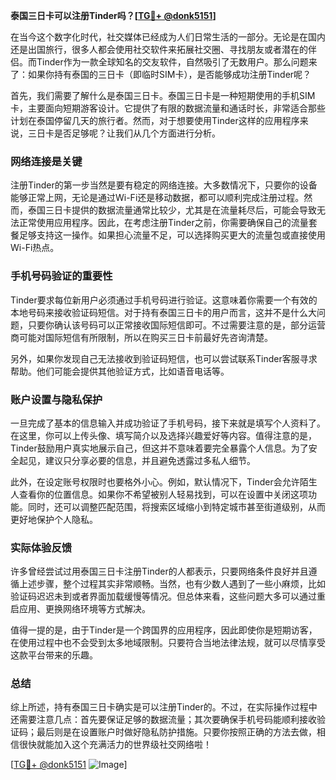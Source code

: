 **泰国三日卡可以注册Tinder吗？[[TG💪+ @donk5151](https://t.me/s/donk5151)]**

在当今这个数字化时代，社交媒体已经成为人们日常生活的一部分。无论是在国内还是出国旅行，很多人都会使用社交软件来拓展社交圈、寻找朋友或者潜在的伴侣。而Tinder作为一款全球知名的交友软件，自然吸引了无数用户。那么问题来了：如果你持有泰国的三日卡（即临时SIM卡），是否能够成功注册Tinder呢？

首先，我们需要了解什么是泰国三日卡。泰国三日卡是一种短期使用的手机SIM卡，主要面向短期游客设计。它提供了有限的数据流量和通话时长，非常适合那些计划在泰国停留几天的旅行者。然而，对于想要使用Tinder这样的应用程序来说，三日卡是否足够呢？让我们从几个方面进行分析。

### 网络连接是关键

注册Tinder的第一步当然是要有稳定的网络连接。大多数情况下，只要你的设备能够正常上网，无论是通过Wi-Fi还是移动数据，都可以顺利完成注册过程。然而，泰国三日卡提供的数据流量通常比较少，尤其是在流量耗尽后，可能会导致无法正常使用应用程序。因此，在考虑注册Tinder之前，你需要确保自己的流量套餐足够支持这一操作。如果担心流量不足，可以选择购买更大的流量包或直接使用Wi-Fi热点。

### 手机号码验证的重要性

Tinder要求每位新用户必须通过手机号码进行验证。这意味着你需要一个有效的本地号码来接收验证码短信。对于持有泰国三日卡的用户而言，这并不是什么大问题，只要你确认该号码可以正常接收国际短信即可。不过需要注意的是，部分运营商可能对国际短信有所限制，所以在购买三日卡前最好先咨询清楚。

另外，如果你发现自己无法接收到验证码短信，也可以尝试联系Tinder客服寻求帮助。他们可能会提供其他验证方式，比如语音电话等。

### 账户设置与隐私保护

一旦完成了基本的信息输入并成功验证了手机号码，接下来就是填写个人资料了。在这里，你可以上传头像、填写简介以及选择兴趣爱好等内容。值得注意的是，Tinder鼓励用户真实地展示自己，但这并不意味着要完全暴露个人信息。为了安全起见，建议只分享必要的信息，并且避免透露过多私人细节。

此外，在设定账号权限时也要格外小心。例如，默认情况下，Tinder会允许陌生人查看你的位置信息。如果你不希望被别人轻易找到，可以在设置中关闭这项功能。同时，还可以调整匹配范围，将搜索区域缩小到特定城市甚至街道级别，从而更好地保护个人隐私。

### 实际体验反馈

许多曾经尝试过用泰国三日卡注册Tinder的人都表示，只要网络条件良好并且遵循上述步骤，整个过程其实非常顺畅。当然，也有少数人遇到了一些小麻烦，比如验证码迟迟未到或者界面加载缓慢等情况。但总体来看，这些问题大多可以通过重启应用、更换网络环境等方式解决。

值得一提的是，由于Tinder是一个跨国界的应用程序，因此即使你是短期访客，在使用过程中也不会受到太多地域限制。只要符合当地法律法规，就可以尽情享受这款平台带来的乐趣。

### 总结

综上所述，持有泰国三日卡确实是可以注册Tinder的。不过，在实际操作过程中还需要注意几点：首先要保证足够的数据流量；其次要确保手机号码能顺利接收验证码；最后则是在设置账户时做好隐私防护措施。只要你按照正确的方法去做，相信很快就能加入这个充满活力的世界级社交网络啦！

[[TG💪+ @donk5151](https://t.me/s/donk5151) ![Image](https://i.postimg.cc/rwNCRYN7/Snipaste-2025-04-30-17-27-05.png)]